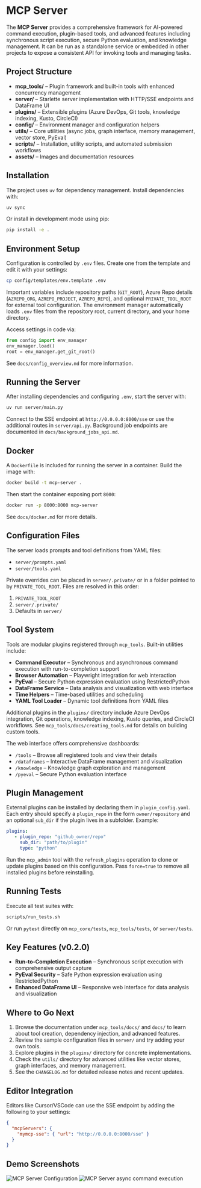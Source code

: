 # MCP Server

The **MCP Server** provides a comprehensive framework for AI-powered command execution, plugin-based tools, and advanced features including synchronous script execution, secure Python evaluation, and knowledge management. It can be run as a standalone service or embedded in other projects to expose a consistent API for invoking tools and managing tasks.

## Project Structure

- **mcp_tools/** – Plugin framework and built-in tools with enhanced concurrency management
- **server/** – Starlette server implementation with HTTP/SSE endpoints and DataFrame UI
- **plugins/** – Extensible plugins (Azure DevOps, Git tools, knowledge indexing, Kusto, CircleCI)
- **config/** – Environment manager and configuration helpers
- **utils/** – Core utilities (async jobs, graph interface, memory management, vector store, PyEval)
- **scripts/** – Installation, utility scripts, and automated submission workflows
- **assets/** – Images and documentation resources

## Installation

The project uses `uv` for dependency management. Install dependencies with:

```bash
uv sync
```

Or install in development mode using pip:

```bash
pip install -e .
```

## Environment Setup

Configuration is controlled by `.env` files. Create one from the template and edit it with your settings:

```bash
cp config/templates/env.template .env
```

Important variables include repository paths (`GIT_ROOT`), Azure Repo details (`AZREPO_ORG`, `AZREPO_PROJECT`, `AZREPO_REPO`), and optional `PRIVATE_TOOL_ROOT` for external tool configuration. The environment manager automatically loads `.env` files from the repository root, current directory, and your home directory.

Access settings in code via:

```python
from config import env_manager
env_manager.load()
root = env_manager.get_git_root()
```

See `docs/config_overview.md` for more information.

## Running the Server

After installing dependencies and configuring `.env`, start the server with:

```bash
uv run server/main.py
```

Connect to the SSE endpoint at `http://0.0.0.0:8000/sse` or use the additional routes in `server/api.py`.
Background job endpoints are documented in `docs/background_jobs_api.md`.

## Docker

A `Dockerfile` is included for running the server in a container.
Build the image with:

```bash
docker build -t mcp-server .
```

Then start the container exposing port `8000`:

```bash
docker run -p 8000:8000 mcp-server
```

See `docs/docker.md` for more details.

## Configuration Files

The server loads prompts and tool definitions from YAML files:

- `server/prompts.yaml`
- `server/tools.yaml`

Private overrides can be placed in `server/.private/` or in a folder pointed to by `PRIVATE_TOOL_ROOT`. Files are resolved in this order:
1. `PRIVATE_TOOL_ROOT`
2. `server/.private/`
3. Defaults in `server/`

## Tool System

Tools are modular plugins registered through `mcp_tools`. Built-in utilities include:
- **Command Executor** – Synchronous and asynchronous command execution with run-to-completion support
- **Browser Automation** – Playwright integration for web interaction
- **PyEval** – Secure Python expression evaluation using RestrictedPython
- **DataFrame Service** – Data analysis and visualization with web interface
- **Time Helpers** – Time-based utilities and scheduling
- **YAML Tool Loader** – Dynamic tool definitions from YAML files

Additional plugins in the `plugins/` directory include Azure DevOps integration, Git operations, knowledge indexing, Kusto queries, and CircleCI workflows. See `mcp_tools/docs/creating_tools.md` for details on building custom tools.

The web interface offers comprehensive dashboards:
- `/tools` – Browse all registered tools and view their details
- `/dataframes` – Interactive DataFrame management and visualization
- `/knowledge` – Knowledge graph exploration and management
- `/pyeval` – Secure Python evaluation interface

## Plugin Management

External plugins can be installed by declaring them in `plugin_config.yaml`. Each
entry should specify a `plugin_repo` in the form `owner/repository` and an optional
`sub_dir` if the plugin lives in a subfolder. Example:

```yaml
plugins:
   - plugin_repo: "github_owner/repo"
     sub_dir: "path/to/plugin"
     type: "python"
```

Run the `mcp_admin` tool with the `refresh_plugins` operation to clone or update
plugins based on this configuration. Pass `force=true` to remove all installed
plugins before reinstalling.

## Running Tests

Execute all test suites with:

```bash
scripts/run_tests.sh
```

Or run `pytest` directly on `mcp_core/tests`, `mcp_tools/tests`, or `server/tests`.

## Key Features (v0.2.0)

- **Run-to-Completion Execution** – Synchronous script execution with comprehensive output capture
- **PyEval Security** – Safe Python expression evaluation using RestrictedPython
- **Enhanced DataFrame UI** – Responsive web interface for data analysis and visualization

## Where to Go Next

1. Browse the documentation under `mcp_tools/docs/` and `docs/` to learn about tool creation, dependency injection, and advanced features.
2. Review the sample configuration files in `server/` and try adding your own tools.
3. Explore plugins in the `plugins/` directory for concrete implementations.
4. Check the `utils/` directory for advanced utilities like vector stores, graph interfaces, and memory management.
5. See the `CHANGELOG.md` for detailed release notes and recent updates.

## Editor Integration

Editors like Cursor/VSCode can use the SSE endpoint by adding the following to your settings:

```json
{
  "mcpServers": {
    "mymcp-sse": { "url": "http://0.0.0.0:8000/sse" }
  }
}
```

## Demo Screenshots

![MCP Server Configuration](assets/mcp-server.png)
![MCP Server async command execution](assets/mcp-async-command.png)
